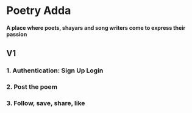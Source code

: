 # Poetry Adda

#### A place where poets, shayars and song writers come to express their passion

## V1

### 1. Authentication: Sign Up Login

### 2. Post the poem

### 3. Follow, save, share, like
